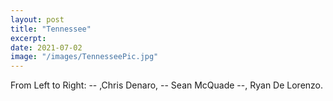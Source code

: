 ```yaml
---
layout: post
title: "Tennessee"
excerpt: 
date: 2021-07-02
image: "/images/TennesseePic.jpg"
---
```


 From Left to Right: -- ,Chris Denaro, -- Sean McQuade --, Ryan De Lorenzo.
